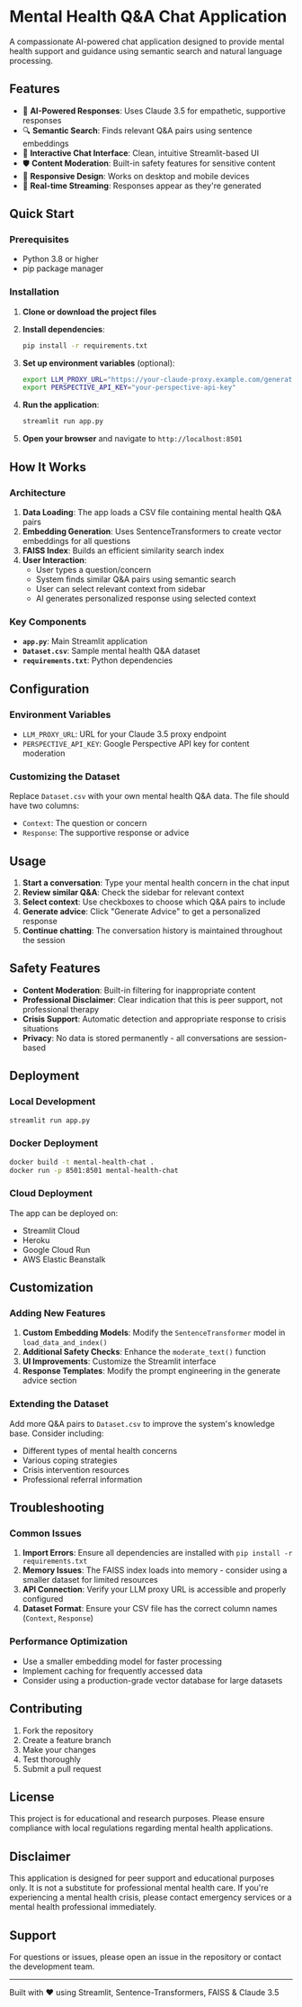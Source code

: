 # Mental Health Q&A Chat Application

A compassionate AI-powered chat application designed to provide mental health support and guidance using semantic search and natural language processing.

## Features

- 🤖 **AI-Powered Responses**: Uses Claude 3.5 for empathetic, supportive responses
- 🔍 **Semantic Search**: Finds relevant Q&A pairs using sentence embeddings
- 💬 **Interactive Chat Interface**: Clean, intuitive Streamlit-based UI
- 🛡️ **Content Moderation**: Built-in safety features for sensitive content
- 📱 **Responsive Design**: Works on desktop and mobile devices
- 🔄 **Real-time Streaming**: Responses appear as they're generated

## Quick Start

### Prerequisites

- Python 3.8 or higher
- pip package manager

### Installation

1. **Clone or download the project files**

2. **Install dependencies**:
   ```bash
   pip install -r requirements.txt
   ```

3. **Set up environment variables** (optional):
   ```bash
   export LLM_PROXY_URL="https://your-claude-proxy.example.com/generate"
   export PERSPECTIVE_API_KEY="your-perspective-api-key"
   ```

4. **Run the application**:
   ```bash
   streamlit run app.py
   ```

5. **Open your browser** and navigate to `http://localhost:8501`

## How It Works

### Architecture

1. **Data Loading**: The app loads a CSV file containing mental health Q&A pairs
2. **Embedding Generation**: Uses SentenceTransformers to create vector embeddings for all questions
3. **FAISS Index**: Builds an efficient similarity search index
4. **User Interaction**: 
   - User types a question/concern
   - System finds similar Q&A pairs using semantic search
   - User can select relevant context from sidebar
   - AI generates personalized response using selected context

### Key Components

- **`app.py`**: Main Streamlit application
- **`Dataset.csv`**: Sample mental health Q&A dataset
- **`requirements.txt`**: Python dependencies

## Configuration

### Environment Variables

- `LLM_PROXY_URL`: URL for your Claude 3.5 proxy endpoint
- `PERSPECTIVE_API_KEY`: Google Perspective API key for content moderation

### Customizing the Dataset

Replace `Dataset.csv` with your own mental health Q&A data. The file should have two columns:
- `Context`: The question or concern
- `Response`: The supportive response or advice

## Usage

1. **Start a conversation**: Type your mental health concern in the chat input
2. **Review similar Q&A**: Check the sidebar for relevant context
3. **Select context**: Use checkboxes to choose which Q&A pairs to include
4. **Generate advice**: Click "Generate Advice" to get a personalized response
5. **Continue chatting**: The conversation history is maintained throughout the session

## Safety Features

- **Content Moderation**: Built-in filtering for inappropriate content
- **Professional Disclaimer**: Clear indication that this is peer support, not professional therapy
- **Crisis Support**: Automatic detection and appropriate response to crisis situations
- **Privacy**: No data is stored permanently - all conversations are session-based

## Deployment

### Local Development
```bash
streamlit run app.py
```

### Docker Deployment
```bash
docker build -t mental-health-chat .
docker run -p 8501:8501 mental-health-chat
```

### Cloud Deployment
The app can be deployed on:
- Streamlit Cloud
- Heroku
- Google Cloud Run
- AWS Elastic Beanstalk

## Customization

### Adding New Features

1. **Custom Embedding Models**: Modify the `SentenceTransformer` model in `load_data_and_index()`
2. **Additional Safety Checks**: Enhance the `moderate_text()` function
3. **UI Improvements**: Customize the Streamlit interface
4. **Response Templates**: Modify the prompt engineering in the generate advice section

### Extending the Dataset

Add more Q&A pairs to `Dataset.csv` to improve the system's knowledge base. Consider including:
- Different types of mental health concerns
- Various coping strategies
- Crisis intervention resources
- Professional referral information

## Troubleshooting

### Common Issues

1. **Import Errors**: Ensure all dependencies are installed with `pip install -r requirements.txt`
2. **Memory Issues**: The FAISS index loads into memory - consider using a smaller dataset for limited resources
3. **API Connection**: Verify your LLM proxy URL is accessible and properly configured
4. **Dataset Format**: Ensure your CSV file has the correct column names (`Context`, `Response`)

### Performance Optimization

- Use a smaller embedding model for faster processing
- Implement caching for frequently accessed data
- Consider using a production-grade vector database for large datasets

## Contributing

1. Fork the repository
2. Create a feature branch
3. Make your changes
4. Test thoroughly
5. Submit a pull request

## License

This project is for educational and research purposes. Please ensure compliance with local regulations regarding mental health applications.

## Disclaimer

This application is designed for peer support and educational purposes only. It is not a substitute for professional mental health care. If you're experiencing a mental health crisis, please contact emergency services or a mental health professional immediately.

## Support

For questions or issues, please open an issue in the repository or contact the development team.

---

Built with ❤️ using Streamlit, Sentence-Transformers, FAISS & Claude 3.5 